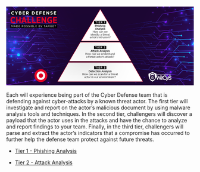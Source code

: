 ![banner](https://github.com/joaconstrictor/Cyber-Defense/blob/main/Cyber-Defense-Challenge-Pyramid-1-large-1-980x410.png)

Each will experience being part of the Cyber Defense team that is defending against cyber-attacks by a known threat actor. The first tier will investigate and report on the actor’s malicious document by using malware analysis tools and techniques. In the second tier, challengers will discover a payload that the actor uses in the attacks and have the chance to analyze and report findings to your team. Finally, in the third tier, challengers will parse and extract the actor’s indicators that a compromise has occurred to further help the defense team protect against future threats.

- [Tier 1 - Phishing Analysis](https://github.com/joaconstrictor/Cyber-Defense/blob/main/Tier-1/tier-one-walkthrough.md)

- [Tier 2 - Attack Analysis](https://github.com/joaconstrictor/Cyber-Defense/blob/main/Tier-2/tier-two-walkthrough.md)
